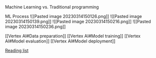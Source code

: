 Machine Learning vs. Traditional programming

ML Process
![[Pasted image 20230314150126.png]]
![[Pasted image 20230314150139.png]]
![[Pasted image 20230314150216.png]]
![[Pasted image 20230314150236.png]]

[[Vertex AI#Data preparation]]
[[Vertex AI#Model training]]
[[Vertex AI#Model evaluation]]
[[Vertex AI#Model deployment]]

[Reading list](https://d3c33hcgiwev3.cloudfront.net/MGQCp5eQQc2kAqeXkIHN4g_0d5d94f3ab54405789a3e835f702c4a1_M5-_-Reading-list-_-Big-Data-and-Machine-Learning-Fundamentals.pdf?Expires=1678924800&Signature=ZT4U0xXwORXzsfhwofCaiGmt7RUMfvw52QJF6oSeDBWuKTCqKr9-1-NYI-quxfJMaY2MLm8vqO2H6AeMNAr39JGTRHAChTjC1sbUEVNaMcDdvBkEiw86rbTSj01gqkBzUry~fJ7Jw-eeyCKmi0wQDlauIjHkHWeBjDMkdCeGl1A_&Key-Pair-Id=APKAJLTNE6QMUY6HBC5A)


